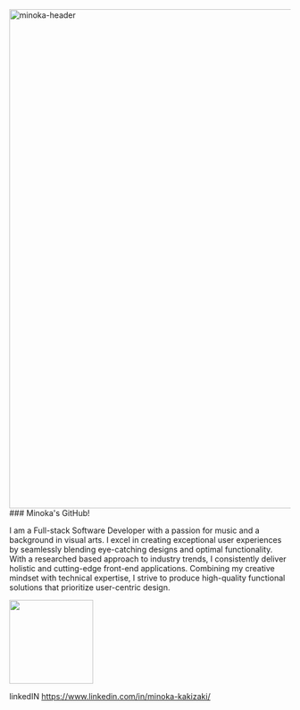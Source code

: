 <img width="893" alt="minoka-header" src="https://user-images.githubusercontent.com/88120228/144121182-d9167320-cb53-42bc-bef8-0ff4e22175b2.png">
### Minoka's GitHub!

I am a Full-stack Software Developer with a passion for music and a background in visual arts. I excel in creating exceptional user experiences by seamlessly blending eye-catching designs and optimal functionality. With a researched based approach to industry trends, I consistently deliver holistic and cutting-edge front-end applications. Combining my creative mindset with technical expertise, I strive to produce high-quality functional solutions that prioritize user-centric design.
<p text-align="center">

<p>
  <img height= "150" src="https://github-readme-stats.vercel.app/api?username=kakizaki55&theme=monokai&show_icons=true&include_all_commits=true" />
</p>


linkedIN https://www.linkedin.com/in/minoka-kakizaki/


